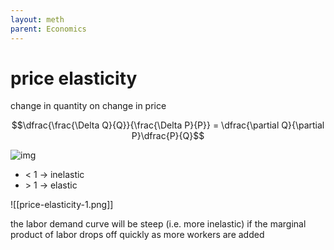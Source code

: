 ```yaml
---
layout: meth
parent: Economics
---
```

# price elasticity

change in quantity on change in price

$$\dfrac{\frac{\Delta Q}{Q}}{\frac{\Delta P}{P}} = \dfrac{\partial Q}{\partial P}\dfrac{P}{Q}$$

![img](https://www.notion.so/image/https%3A%2F%2Fs3-us-west-2.amazonaws.com%2Fsecure.notion-static.com%2Fe2bff7b3-8aa4-497b-af36-3af410f41d21%2FC7DA787A-F2E6-44F0-A914-FE04813494A4.jpeg?table=block&id=40a18a4a-ec96-4026-bd8e-ec023dba825f&width=1920&cache=v2)

- < 1 → inelastic
- \> 1 → elastic

![[price-elasticity-1.png]]

the labor demand curve will be steep (i.e. more inelastic) if the marginal product of labor drops off quickly as more workers are added
